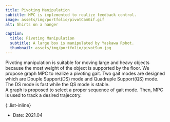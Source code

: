 ```yaml
---
title: Pivoting Manipulation
subtitle: MPC is implemented to realize feedback control.
image: assets/img/portfolio/pivotCamGif.gif
alt: Shirts on a hanger

caption:
  title: Pivoting Manipulation
  subtitle: A large box is manipulated by Yaskawa Robot.
  thumbnail: assets/img/portfolio/pivotSum.jpg
---
```

Pivoting manipulation is suitable for moving large and heavy objects because the most weight of the object is supported by the floor. We propose graph MPC to realize a pivoting gait. Two gait modes are designed which are Douple Support(DS) mode and Quadruple Support(QS) mode. The DS mode is fast while the QS mode is stable.<br>A graph is proposed to select a proper sequence of gait mode. Then, MPC is used to track a desired trajecotry.

{:.list-inline}
- Date: 2021.04


